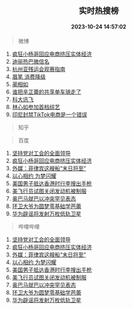 <div align="center"><h2>实时热搜榜</h2><h4>2023-10-24 14:57:02</h4></div>

> 微博  

1. [疯狂小杨哥回应电商挤压实体经济](https://s.weibo.com/weibo?q=%23%E7%96%AF%E7%8B%82%E5%B0%8F%E6%9D%A8%E5%93%A5%E5%9B%9E%E5%BA%94%E7%94%B5%E5%95%86%E6%8C%A4%E5%8E%8B%E5%AE%9E%E4%BD%93%E7%BB%8F%E6%B5%8E%23&t=31&band_rank=1&Refer=top)<br />
2. [迪丽热巴微信名](https://s.weibo.com/weibo?q=%23%E8%BF%AA%E4%B8%BD%E7%83%AD%E5%B7%B4%E5%BE%AE%E4%BF%A1%E5%90%8D%23&t=31&band_rank=2&Refer=top)<br />
3. [杭州亚残运会观赛指南](https://s.weibo.com/weibo?q=%23%E6%9D%AD%E5%B7%9E%E4%BA%9A%E6%AE%8B%E8%BF%90%E4%BC%9A%E8%A7%82%E8%B5%9B%E6%8C%87%E5%8D%97%23&t=31&band_rank=3&Refer=top)<br />
4. [眉笔 消费降级](https://s.weibo.com/weibo?q=%E7%9C%89%E7%AC%94%20%E6%B6%88%E8%B4%B9%E9%99%8D%E7%BA%A7&t=31&band_rank=4&Refer=top)<br />
5. [蔺相如](https://s.weibo.com/weibo?q=%E8%94%BA%E7%9B%B8%E5%A6%82&t=31&band_rank=5&Refer=top)<br />
6. [谁把辛芷蕾的共享单车骑走了](https://s.weibo.com/weibo?q=%23%E8%B0%81%E6%8A%8A%E8%BE%9B%E8%8A%B7%E8%95%BE%E7%9A%84%E5%85%B1%E4%BA%AB%E5%8D%95%E8%BD%A6%E9%AA%91%E8%B5%B0%E4%BA%86%23&t=31&band_rank=6&Refer=top)<br />
7. [科大讯飞](https://s.weibo.com/weibo?q=%E7%A7%91%E5%A4%A7%E8%AE%AF%E9%A3%9E&t=31&band_rank=7&Refer=top)<br />
8. [林心如参加首档综艺](https://s.weibo.com/weibo?q=%23%E6%9E%97%E5%BF%83%E5%A6%82%E5%8F%82%E5%8A%A0%E9%A6%96%E6%A1%A3%E7%BB%BC%E8%89%BA%23&t=31&band_rank=8&Refer=top)<br />
9. [印尼封禁TikTok电商是一个错误](https://s.weibo.com/weibo?q=%23%E5%8D%B0%E5%B0%BC%E5%B0%81%E7%A6%81TikTok%E7%94%B5%E5%95%86%E6%98%AF%E4%B8%80%E4%B8%AA%E9%94%99%E8%AF%AF%23&t=31&band_rank=9&Refer=top)<br />

> 知乎  


> 百度  

1. [坚持党对工会的全面领导](https://www.baidu.com/s?wd=%E5%9D%9A%E6%8C%81%E5%85%9A%E5%AF%B9%E5%B7%A5%E4%BC%9A%E7%9A%84%E5%85%A8%E9%9D%A2%E9%A2%86%E5%AF%BC&sa=fyb_news&rsv_dl=fyb_news)<br />
2. [疯狂小杨哥回应电商挤压实体经济](https://www.baidu.com/s?wd=%E7%96%AF%E7%8B%82%E5%B0%8F%E6%9D%A8%E5%93%A5%E5%9B%9E%E5%BA%94%E7%94%B5%E5%95%86%E6%8C%A4%E5%8E%8B%E5%AE%9E%E4%BD%93%E7%BB%8F%E6%B5%8E&sa=fyb_news&rsv_dl=fyb_news)<br />
3. [外媒：菲律宾这艘船“末日将至”](https://www.baidu.com/s?wd=%E5%A4%96%E5%AA%92%EF%BC%9A%E8%8F%B2%E5%BE%8B%E5%AE%BE%E8%BF%99%E8%89%98%E8%88%B9%E2%80%9C%E6%9C%AB%E6%97%A5%E5%B0%86%E8%87%B3%E2%80%9D&sa=fyb_news&rsv_dl=fyb_news)<br />
4. [以心相约 为梦闪耀](https://www.baidu.com/s?wd=%E4%BB%A5%E5%BF%83%E7%9B%B8%E7%BA%A6+%E4%B8%BA%E6%A2%A6%E9%97%AA%E8%80%80&sa=fyb_news&rsv_dl=fyb_news)<br />
5. [美国男子抵达香港时行李搜出手枪](https://www.baidu.com/s?wd=%E7%BE%8E%E5%9B%BD%E7%94%B7%E5%AD%90%E6%8A%B5%E8%BE%BE%E9%A6%99%E6%B8%AF%E6%97%B6%E8%A1%8C%E6%9D%8E%E6%90%9C%E5%87%BA%E6%89%8B%E6%9E%AA&sa=fyb_news&rsv_dl=fyb_news)<br />
6. [美飞行员试图关闭发动机被制服](https://www.baidu.com/s?wd=%E7%BE%8E%E9%A3%9E%E8%A1%8C%E5%91%98%E8%AF%95%E5%9B%BE%E5%85%B3%E9%97%AD%E5%8F%91%E5%8A%A8%E6%9C%BA%E8%A2%AB%E5%88%B6%E6%9C%8D&sa=fyb_news&rsv_dl=fyb_news)<br />
7. [奥巴马就巴以冲突罕见表态](https://www.baidu.com/s?wd=%E5%A5%A5%E5%B7%B4%E9%A9%AC%E5%B0%B1%E5%B7%B4%E4%BB%A5%E5%86%B2%E7%AA%81%E7%BD%95%E8%A7%81%E8%A1%A8%E6%80%81&sa=fyb_news&rsv_dl=fyb_news)<br />
8. [环卫大爷为圆梦零基础学芭蕾](https://www.baidu.com/s?wd=%E7%8E%AF%E5%8D%AB%E5%A4%A7%E7%88%B7%E4%B8%BA%E5%9C%86%E6%A2%A6%E9%9B%B6%E5%9F%BA%E7%A1%80%E5%AD%A6%E8%8A%AD%E8%95%BE&sa=fyb_news&rsv_dl=fyb_news)<br />
9. [华为辟谣将发射万枚低轨卫星](https://www.baidu.com/s?wd=%E5%8D%8E%E4%B8%BA%E8%BE%9F%E8%B0%A3%E5%B0%86%E5%8F%91%E5%B0%84%E4%B8%87%E6%9E%9A%E4%BD%8E%E8%BD%A8%E5%8D%AB%E6%98%9F&sa=fyb_news&rsv_dl=fyb_news)<br />

> 哔哩哔哩  

1. [坚持党对工会的全面领导](https://www.baidu.com/s?wd=%E5%9D%9A%E6%8C%81%E5%85%9A%E5%AF%B9%E5%B7%A5%E4%BC%9A%E7%9A%84%E5%85%A8%E9%9D%A2%E9%A2%86%E5%AF%BC&sa=fyb_news&rsv_dl=fyb_news)<br />
2. [疯狂小杨哥回应电商挤压实体经济](https://www.baidu.com/s?wd=%E7%96%AF%E7%8B%82%E5%B0%8F%E6%9D%A8%E5%93%A5%E5%9B%9E%E5%BA%94%E7%94%B5%E5%95%86%E6%8C%A4%E5%8E%8B%E5%AE%9E%E4%BD%93%E7%BB%8F%E6%B5%8E&sa=fyb_news&rsv_dl=fyb_news)<br />
3. [外媒：菲律宾这艘船“末日将至”](https://www.baidu.com/s?wd=%E5%A4%96%E5%AA%92%EF%BC%9A%E8%8F%B2%E5%BE%8B%E5%AE%BE%E8%BF%99%E8%89%98%E8%88%B9%E2%80%9C%E6%9C%AB%E6%97%A5%E5%B0%86%E8%87%B3%E2%80%9D&sa=fyb_news&rsv_dl=fyb_news)<br />
4. [以心相约 为梦闪耀](https://www.baidu.com/s?wd=%E4%BB%A5%E5%BF%83%E7%9B%B8%E7%BA%A6+%E4%B8%BA%E6%A2%A6%E9%97%AA%E8%80%80&sa=fyb_news&rsv_dl=fyb_news)<br />
5. [美国男子抵达香港时行李搜出手枪](https://www.baidu.com/s?wd=%E7%BE%8E%E5%9B%BD%E7%94%B7%E5%AD%90%E6%8A%B5%E8%BE%BE%E9%A6%99%E6%B8%AF%E6%97%B6%E8%A1%8C%E6%9D%8E%E6%90%9C%E5%87%BA%E6%89%8B%E6%9E%AA&sa=fyb_news&rsv_dl=fyb_news)<br />
6. [美飞行员试图关闭发动机被制服](https://www.baidu.com/s?wd=%E7%BE%8E%E9%A3%9E%E8%A1%8C%E5%91%98%E8%AF%95%E5%9B%BE%E5%85%B3%E9%97%AD%E5%8F%91%E5%8A%A8%E6%9C%BA%E8%A2%AB%E5%88%B6%E6%9C%8D&sa=fyb_news&rsv_dl=fyb_news)<br />
7. [奥巴马就巴以冲突罕见表态](https://www.baidu.com/s?wd=%E5%A5%A5%E5%B7%B4%E9%A9%AC%E5%B0%B1%E5%B7%B4%E4%BB%A5%E5%86%B2%E7%AA%81%E7%BD%95%E8%A7%81%E8%A1%A8%E6%80%81&sa=fyb_news&rsv_dl=fyb_news)<br />
8. [环卫大爷为圆梦零基础学芭蕾](https://www.baidu.com/s?wd=%E7%8E%AF%E5%8D%AB%E5%A4%A7%E7%88%B7%E4%B8%BA%E5%9C%86%E6%A2%A6%E9%9B%B6%E5%9F%BA%E7%A1%80%E5%AD%A6%E8%8A%AD%E8%95%BE&sa=fyb_news&rsv_dl=fyb_news)<br />
9. [华为辟谣将发射万枚低轨卫星](https://www.baidu.com/s?wd=%E5%8D%8E%E4%B8%BA%E8%BE%9F%E8%B0%A3%E5%B0%86%E5%8F%91%E5%B0%84%E4%B8%87%E6%9E%9A%E4%BD%8E%E8%BD%A8%E5%8D%AB%E6%98%9F&sa=fyb_news&rsv_dl=fyb_news)<br />
